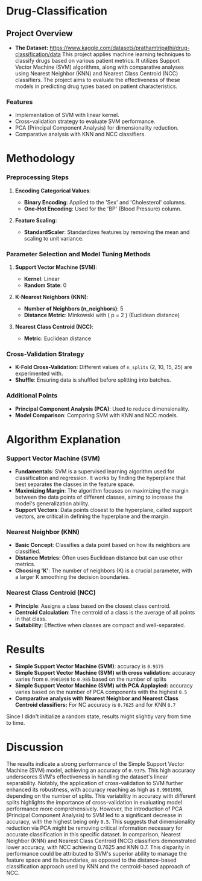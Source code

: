 # Drug-Classification

## Project Overview

- **The Dataset:** https://www.kaggle.com/datasets/prathamtripathi/drug-classification/data
This project applies machine learning techniques to classify drugs based on various patient metrics. It utilizes Support Vector Machine (SVM) algorithms, along with comparative analyses using Nearest Neighbor (KNN) and Nearest Class Centroid (NCC) classifiers. The project aims to evaluate the effectiveness of these models in predicting drug types based on patient characteristics.

### Features

- Implementation of SVM with linear kernel.
- Cross-validation strategy to evaluate SVM performance.
- PCA (Principal Component Analysis) for dimensionality reduction.
- Comparative analysis with KNN and NCC classifiers.

# Methodology

### Preprocessing Steps

1. **Encoding Categorical Values**:
   - **Binary Encoding**: Applied to the 'Sex' and 'Cholesterol' columns.
   - **One-Hot Encoding**: Used for the 'BP' (Blood Pressure) column.

2. **Feature Scaling**:
   - **StandardScaler**: Standardizes features by removing the mean and scaling to unit variance.

### Parameter Selection and Model Tuning Methods

1. **Support Vector Machine (SVM)**:
   - **Kernel**: Linear
   - **Random State**: 0

2. **K-Nearest Neighbors (KNN)**:
   - **Number of Neighbors (n_neighbors)**: 5
   - **Distance Metric**: Minkowski with \( p = 2 \) (Euclidean distance)

3. **Nearest Class Centroid (NCC)**:
   - **Metric**: Euclidean distance

### Cross-Validation Strategy

- **K-Fold Cross-Validation**: Different values of `n_splits` (2, 10, 15, 25) are experimented with.
- **Shuffle**: Ensuring data is shuffled before splitting into batches.

### Additional Points

- **Principal Component Analysis (PCA)**: Used to reduce dimensionality.
- **Model Comparison**: Comparing SVM with KNN and NCC models.


# Algorithm Explanation

### Support Vector Machine (SVM)

- **Fundamentals**: SVM is a supervised learning algorithm used for classification and regression. It works by finding the hyperplane that best separates the classes in the feature space.
- **Maximizing Margin**: The algorithm focuses on maximizing the margin between the data points of different classes, aiming to increase the model's generalization ability.
- **Support Vectors**: Data points closest to the hyperplane, called support vectors, are critical in defining the hyperplane and the margin.

### Nearest Neighbor (KNN)

- **Basic Concept**: Classifies a data point based on how its neighbors are classified. 
- **Distance Metrics**: Often uses Euclidean distance but can use other metrics.
- **Choosing 'K'**: The number of neighbors (K) is a crucial parameter, with a larger K smoothing the decision boundaries.

### Nearest Class Centroid (NCC)

- **Principle**: Assigns a class based on the closest class centroid.
- **Centroid Calculation**: The centroid of a class is the average of all points in that class.
- **Suitability**: Effective when classes are compact and well-separated.


# Results

- **Simple Support Vector Machine (SVM)**: accuracy is `0.9375`
- **Simple Support Vector Machine (SVM) with cross validation:** accuracy varies from `0.9901098` to `0.985` based on the number of splits
- **Simple Support Vector Machine (SVM) with PCA Applayied:** accuracy varies based on the number of PCA  components with the highest `0.5`
- **Comparative analysis with Nearest Neighbor and Nearest Class Centroid classifiers:** For NC accuracy is `0.7625` and for KNN `0.7`
 
Since I didn't initialize a random state, results might slightly vary from time to time.

# Discussion

The results indicate a strong performance of the Simple Support Vector Machine (SVM) model, achieving an accuracy of `0.9375`. This high accuracy underscores SVM's effectiveness in handling the dataset's linear separability. Notably, the application of cross-validation to SVM further enhanced its robustness, with accuracy reaching as high as `0.9901098`, depending on the number of splits. This variability in accuracy with different splits highlights the importance of cross-validation in evaluating model performance more comprehensively. However, the introduction of PCA (Principal Component Analysis) to SVM led to a significant decrease in accuracy, with the highest being only `0.5`. This suggests that dimensionality reduction via PCA might be removing critical information necessary for accurate classification in this specific dataset. In comparison, Nearest Neighbor (KNN) and Nearest Class Centroid (NCC) classifiers demonstrated lower accuracy, with NCC achieving 0.7625 and KNN 0.7. This disparity in performance could be attributed to SVM's superior ability to manage the feature space and its boundaries, as opposed to the distance-based classification approach used by KNN and the centroid-based approach of NCC. 
